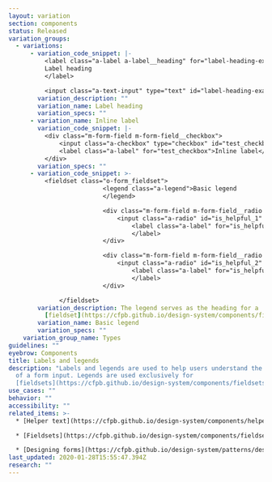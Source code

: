 ```yaml
---
layout: variation
section: components
status: Released
variation_groups:
  - variations:
      - variation_code_snippet: |-
          <label class="a-label a-label__heading" for="label-heading-example">
          Label heading
          </label>

          <input class="a-text-input" type="text" id="label-heading-example">
        variation_description: ""
        variation_name: Label heading
        variation_specs: ""
      - variation_name: Inline label
        variation_code_snippet: |-
          <div class="m-form-field m-form-field__checkbox">
              <input class="a-checkbox" type="checkbox" id="test_checkbox">
              <label class="a-label" for="test_checkbox">Inline label</label>
          </div>
        variation_specs: ""
      - variation_code_snippet: >-
          <fieldset class="o-form_fieldset">
                          <legend class="a-legend">Basic legend
                          </legend>

                          <div class="m-form-field m-form-field__radio m-form-field__lg-target">
                              <input class="a-radio" id="is_helpful_1" type="radio" name="is_helpful" value="1">
                                  <label class="a-label" for="is_helpful_1">Inline label
                                  </label>
                          </div>

                          <div class="m-form-field m-form-field__radio m-form-field__lg-target">
                              <input class="a-radio" id="is_helpful_2" type="radio" name="is_helpful" value="0">
                                  <label class="a-label" for="is_helpful_2">Inline label
                                  </label>
                          </div>

              </fieldset>
        variation_description: The legend serves as the heading for a
          [fieldset](https://cfpb.github.io/design-system/components/fieldsets).
        variation_name: Basic legend
        variation_specs: ""
    variation_group_name: Types
guidelines: ""
eyebrow: Components
title: Labels and legends
description: "Labels and legends are used to help users understand the meaning
  of a form input. Legends are used exclusively for
  [fieldsets](https://cfpb.github.io/design-system/components/fieldsets). "
use_cases: ""
behavior: ""
accessibility: ""
related_items: >-
  * [Helper text](https://cfpb.github.io/design-system/components/helper-text)

  * [Fieldsets](https://cfpb.github.io/design-system/components/fieldsets)

  * [Designing forms](https://cfpb.github.io/design-system/patterns/designing-forms)
last_updated: 2020-01-28T15:55:47.394Z
research: ""
---
```

